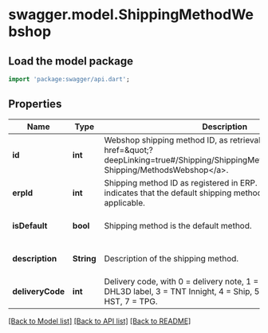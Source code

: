 # swagger.model.ShippingMethodWebshop

## Load the model package
```dart
import 'package:swagger/api.dart';
```

## Properties
Name | Type | Description | Notes
------------ | ------------- | ------------- | -------------
**id** | **int** | Webshop shipping method ID, as retrievable from &lt;a href&#x3D;\&quot;?deepLinking&#x3D;true#/Shipping/ShippingMethodsWebshop\&quot;&gt; Shipping/MethodsWebshop&lt;/a&gt;. | [optional] [default to null]
**erpId** | **int** | Shipping method ID as registered in ERP. A value of -1 indicates that the default shipping method of the customer is applicable. | [optional] [default to null]
**isDefault** | **bool** | Shipping method is the default method. | [optional] [default to null]
**description** | **String** | Description of the shipping method. | [optional] [default to null]
**deliveryCode** | **int** | Delivery code, with 0 &#x3D; delivery note, 1 &#x3D; NPD sticker, 2 &#x3D; DHL3D label, 3 &#x3D; TNT Innight, 4 &#x3D; Ship, 5 &#x3D; DGO-Nedpak, 6 &#x3D; HST, 7 &#x3D; TPG. | [optional] [default to null]

[[Back to Model list]](../README.md#documentation-for-models) [[Back to API list]](../README.md#documentation-for-api-endpoints) [[Back to README]](../README.md)


